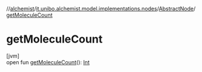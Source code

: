 //[alchemist](../../../index.md)/[it.unibo.alchemist.model.implementations.nodes](../index.md)/[AbstractNode](index.md)/[getMoleculeCount](get-molecule-count.md)

# getMoleculeCount

[jvm]\
open fun [getMoleculeCount](get-molecule-count.md)(): [Int](https://kotlinlang.org/api/latest/jvm/stdlib/kotlin/-int/index.html)
